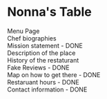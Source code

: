 # Nonna's Table

Menu Page<br/>
Chef biographies<br/>
Mission statement - DONE<br/>
Description of the place<br/>
History of the restaturant<br/>
Fake Reviews - DONE<br/>
Map on how to get there - DONE<br/>
Restaruant hours - DONE<br/>
Contact information - DONE<br/>
